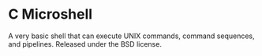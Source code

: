 C Microshell
============
A very basic shell that can execute UNIX commands, command sequences, and pipelines. Released under the BSD license.

